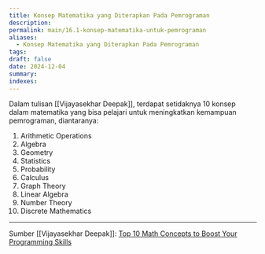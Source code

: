 ```yaml
---
title: Konsep Matematika yang Diterapkan Pada Pemrograman
description: 
permalink: main/16.1-konsep-matematika-untuk-pemrograman
aliases:
  - Konsep Matematika yang Diterapkan Pada Pemrograman
tags: 
draft: false
date: 2024-12-04
summary: 
indexes:
---
```

Dalam tulisan [[Vijayasekhar Deepak]], terdapat setidaknya 10 konsep dalam matematika yang bisa pelajari untuk meningkatkan kemampuan pemrograman, diantaranya:
1. Arithmetic Operations
2. Algebra
3. Geometry
4. Statistics
5. Probability
6. Calculus
7. Graph Theory
8. Linear Algebra
9. Number Theory
10. Discrete Mathematics


---
Sumber  [[Vijayasekhar Deepak]]: [Top 10 Math Concepts to Boost Your Programming Skills](https://blog.stackademic.com/free-view-top-10-math-concepts-to-boost-your-programming-skills-803e07ebfb51) 